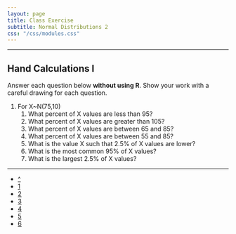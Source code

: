 ```yaml
---
layout: page
title: Class Exercise
subtitle: Normal Distributions 2
css: "/css/modules.css"
---
```


----

## Hand Calculations I

Answer each question below **without using R**.  Show your work with a careful drawing for each question.

1. For X~N(75,10)
    1. What percent of X values are less than 95?
    1. What percent of X values are greater than 105?
    1. What percent of X values are between 65 and 85?
    1. What percent of X values are between 55 and 85?
    1. What is the value X such that 2.5% of X values are lower?
    1. What is the most common 95% of X values?
    1. What is the largest 2.5% of X values?

----

<div class="text-center">
<ul class="pagination pagination-lg">
  <li><a href="index.html">^</a></li>
  <li><a href="CE1.html">1</a></li>
  <li class="active"><a href="#">2</a></li>
  <li><a href="CE3.html">3</a></li>
  <li><a href="CE4.html">4</a></li>
  <li><a href="CE5.html">5</a></li>
  <li><a href="CE6.html">6</a></li>
</ul>
